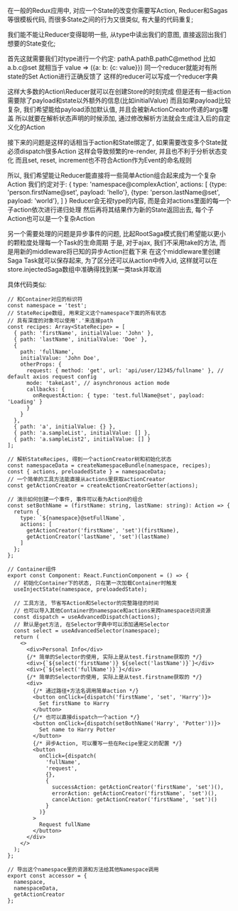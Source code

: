 在一般的Redux应用中,
  对应一个State的改变你需要写Action,
  Reducer和Sagas等很模板代码,
  而很多State之间的行为又很类似,
  有大量的代码重复;

我们能不能让Reducer变得聪明一些, 从type中读出我们的意图, 直接返回出我们想要的State变化;

首先这就需要我们对type进行一个约定: pathA.pathB.pathC@method
比如 a.b.c@set 就相当于 value => ({a: b: {c: value}})
同一个reducer就能对有所state的Set Action进行正确反馈了
这样的reducer可以写成一个reducer字典

这样大多数的Action\Reducer就可以在创建Store的时刻完成
但是还有一些action需要除了payload和state以外额外的信息(比如initialValue)
而且如果payload比较复杂, 我们希望能给payload添加默认值, 并且会被新ActionCreator传递的args覆盖
所以就要在解析状态声明的时候添加, 通过修改解析方法就会生成注入后的自定义化的Action

接下来的问题是这样的话相当于action和State绑定了, 
如果需要改变多个State就必须dispatch很多Action
这样会导致频繁的re-render, 并且也不利于分析状态变化
而且set, reset, increment也不符合Action作为Event的命名规则

所以, 我们希望能让Reducer能直接将一些简单Action组合起来成为一个复杂Action
我们约定对于: 
{
  type: 'namespace@complexAction',
  actions: [
    {type: 'person.firstName@set', payload: 'hello'},
    {type: 'person.lastName@set', payload: 'world'},
  ]
}
Reducer会无视type的内容, 而是会对actions里面的每一个子action依次进行递归处理
然后再将其结果作为新的State返回出去, 每个子Action也可以是一个复杂Action

另一个需要处理的问题是异步事件的问题, 比起RootSaga模式我们希望能以更小的颗粒度处理每一个Task的生命周期
于是, 对于ajax, 我们不采用take的方法, 而是用新的middleware将已知的异步Action拦截下来
在这个middleware里创建Saga Task就可以保存起来, 为了区分还可以从action中传入id,
这样就可以在store.injectedSaga数组中准确得找到某一类task并取消

具体代码类似:

```
// 和Container对应的标识符
const namespace = 'test';
// StateRecipe数组, 用来定义这个namespace下面的所有状态
// 具有深度的对象可以使用'.'来连接path
const recipes: Array<StateRecipe> = [
  { path: 'firstName', initialValue: 'John' },
  { path: 'lastName', initialValue: 'Doe' },
  {
    path: 'fullName',
    initialValue: 'John Doe',
    otherProps: {
      request: { method: 'get', url: 'api/user/12345/fullname' }, // default axios request config
      mode: 'takeLast', // asynchronous action mode
      callbacks: {
        onRequestAction: { type: 'test.fullName@set', payload: 'Loading' }
      }
    }
  },
  { path: 'a', initialValue: {} },
  { path: 'a.sampleList', initialValue: [] },
  { path: 'a.sampleList2', initialValue: [] }
];

// 解析StateRecipes, 得到一个actionCreator树和初始化状态 
const namespaceData = createNamespaceBundle(namespace, recipes);
const { actions, preloadedState } = namespaceData;
// 一个简单的工具方法能直接从actions里获取actionCreator
const getActionCreator = createActionCreatorGetter(actions);

// 演示如何创建一个事件, 事件可以看为Action的组合
const setBothName = (firstName: string, lastName: string): Action => {
  return {
    type: `${namespace}@setFullName`,
    actions: [
      getActionCreator('firstName', 'set')(firstName),
      getActionCreator('lastName', 'set')(lastName)
    ]
  };
};

// Container组件
export const Component: React.FunctionComponent = () => {
  // 初始化Container下的状态, 只在第一次加载Container时触发
  useInjectState(namespace, preloadedState);

  // 工具方法, 节省写Action和Selector的完整路径的时间
  // 也可以导入其他Container的namespace和actions来跨namespace访问资源
  const dispatch = useAdvancedDispatch(actions);
  // 默认是get方法, 在Selector字典中可以添加通用Selector
  const select = useAdvancedSelector(namespace);
  return (
    <>
      <div>Personal Info</div>
      {/* 简单的Selector的使用, 实际上是从test.firstname获取的 */}
      <div>{`${select('firstName')} ${select('lastName')}`}</div>
      <div>{`${select('fullName')}`}</div>
      {/* 简单的Selector的使用, 实际上是从test.firstname获取的 */}
      <div>
        {/* 通过路径+方法名调用简单action */}
        <button onClick={dispatch('firstName', 'set', 'Harry')}>
          Set firstName to Harry
        </button>
        {/* 也可以直接dispatch一个action */}
        <button onClick={dispatch(setBothName('Harry', 'Potter'))}>
          Set name to Harry Potter
        </button>
        {/* 异步Action, 可以覆写一些在Recipe里定义的配置 */}
        <button
          onClick={dispatch(
            'fullName',
            'request',
            {},
            {
              successAction: getActionCreator('firstName', 'set')(),
              errorAction: getActionCreator('firstName', 'set')(),
              cancelAction: getActionCreator('firstName', 'set')()
            }
          )}
        >
          Request fullName
        </button>
      </div>
    </>
  );
};

// 导出这个namespace里的资源和方法给其他Namespace调用
export const accessor = {
  namespace,
  namespaceData,
  getActionCreator
};
```